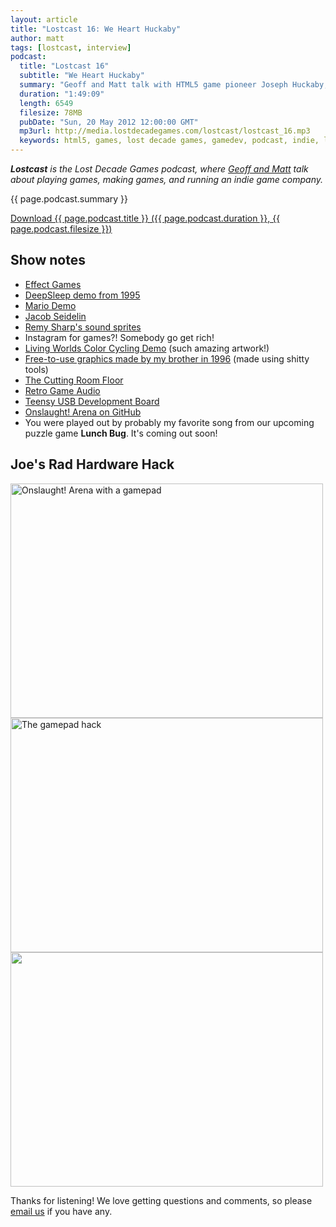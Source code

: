 ```yaml
---
layout: article
title: "Lostcast 16: We Heart Huckaby"
author: matt
tags: [lostcast, interview]
podcast:
  title: "Lostcast 16"
  subtitle: "We Heart Huckaby"
  summary: "Geoff and Matt talk with HTML5 game pioneer Joseph Huckaby, creator of Effect Games."
  duration: "1:49:09"
  length: 6549
  filesize: 78MB
  pubDate: "Sun, 20 May 2012 12:00:00 GMT"
  mp3url: http://media.lostdecadegames.com/lostcast/lostcast_16.mp3
  keywords: html5, games, lost decade games, gamedev, podcast, indie, lostcast
---
```

_**Lostcast** is the Lost Decade Games podcast, where [Geoff and Matt](/about/) talk about playing games, making games, and running an indie game company._

{{ page.podcast.summary }}

<a class="download-podcast" href="{{ page.podcast.mp3url }}">
	Download {{ page.podcast.title }} ({{ page.podcast.duration }}, {{ page.podcast.filesize }})
</a>

## Show notes

* [Effect Games](http://www.effectgames.com/effect/)
* [DeepSleep demo from 1995](http://www.youtube.com/watch?v=VAw7FspWmhg)
* [Mario Demo](http://www.effectgames.com/games/mariodemo/)
* [Jacob Seidelin](http://blog.nihilogic.dk/)
* [Remy Sharp's sound sprites](http://remysharp.com/2010/12/23/audio-sprites/)
* Instagram for games?! Somebody go get rich!
* [Living Worlds Color Cycling Demo](http://www.effectgames.com/demos/worlds/) (such amazing artwork!)
* [Free-to-use graphics made by my brother in 1996](/free-to-use-graphics-made-by-my-brother-in-1996/) (made using shitty tools)
* [The Cutting Room Floor](http://tcrf.net/The_Cutting_Room_Floor)
* [Retro Game Audio](http://retrogameaudio.tumblr.com/)
* [Teensy USB Development Board](http://www.pjrc.com/teensy/)
* [Onslaught! Arena on GitHub](https://github.com/lostdecade/onslaught_arena)
* You were played out by probably my favorite song from our upcoming puzzle game **Lunch Bug**. It's coming out soon!

## Joe's Rad Hardware Hack

<div class="full-frame">
	<img
		alt="Onslaught! Arena with a gamepad"
		src="/media/images/posts/lostcast_16/webgamepad-v2-playing.jpg"
		width="500"
		height="375"
	>
</div>

<div class="full-frame">
	<img
		alt="The gamepad hack"
		src="/media/images/posts/lostcast_16/webgamepad-v2-front.jpg"
		width="500"
		height="375"
	>
</div>

<div class="full-frame">
	<img
		alt=""
		src="/media/images/posts/lostcast_16/webgamepad-v2-back.jpg"
		width="500"
		height="375"
	>
</div>

Thanks for listening! We love getting questions and comments, so please [email us](mailto:hello@lostdecadegames.com) if you have any.
